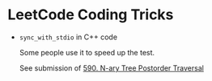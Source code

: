 # LeetCode Coding Tricks

- `sync_with_stdio` in C++ code

  Some people use it to speed up the test.

  See submission of [590. N-ary Tree Postorder Traversal](https://leetcode.com/problems/n-ary-tree-postorder-traversal/)

